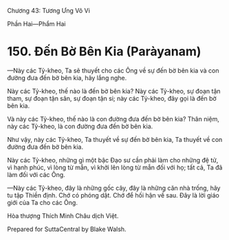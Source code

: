  

Chương 43: Tương Ưng Vô Vi

Phần Hai—Phẩm Hai

# 150\. Ðến Bờ Bên Kia (Paràyanam)

—Này các Tỷ-kheo, Ta sẽ thuyết cho các Ông về sự đến bờ bên kia và con đường đưa đến bờ bên kia, hãy lắng nghe.

Này các Tỷ-kheo, thế nào là đến bờ bên kia? Này các Tỷ-kheo, sự đoạn tận tham, sự đoạn tận sân, sự đoạn tận si; này các Tỷ-kheo, đây gọi là đến bờ bên kia.

Và này các Tỷ-kheo, thế nào là con đường đưa đến bờ bên kia? Thân niệm, này các Tỷ-kheo, là con đường đưa đến bờ bên kia.

Như vậy, này các Tỷ-kheo, Ta thuyết về sự đến bờ bên kia, Ta thuyết về con đường đưa đến bờ bên kia.

Này các Tỷ-kheo, những gì một bậc Ðạo sư cần phải làm cho những đệ tử, vì hạnh phúc, vì lòng từ mẫn, vì khởi lên lòng từ mẫn đối với họ; tất cả, Ta đã làm đối với các Ông.

—Này các Tỷ-kheo, đây là những gốc cây, đây là những căn nhà trống, hãy tu tập Thiền định. Chớ có phóng dật. Chớ để hối hận về sau. Ðây là lời giáo giới của Ta cho các Ông.

Hòa thượng Thích Minh Châu dịch Việt.

Prepared for SuttaCentral by Blake Walsh.